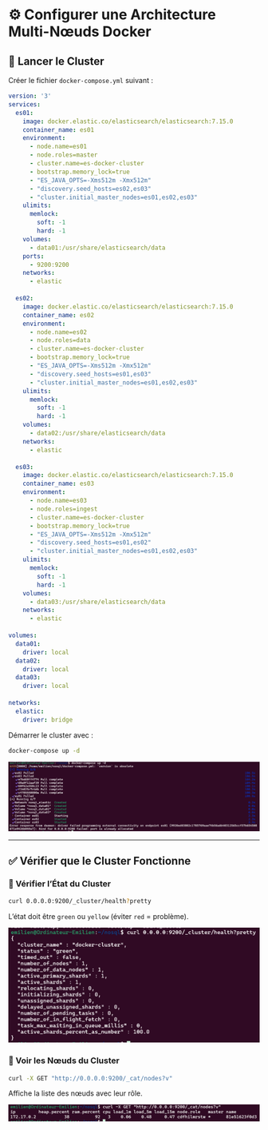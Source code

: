# ⚙️ Configurer une Architecture Multi-Nœuds Docker

## 🚀 Lancer le Cluster

Créer le fichier `docker-compose.yml` suivant :

```yaml
version: '3'
services:
  es01:
    image: docker.elastic.co/elasticsearch/elasticsearch:7.15.0
    container_name: es01
    environment:
      - node.name=es01
      - node.roles=master
      - cluster.name=es-docker-cluster
      - bootstrap.memory_lock=true
      - "ES_JAVA_OPTS=-Xms512m -Xmx512m"
      - "discovery.seed_hosts=es02,es03"
      - "cluster.initial_master_nodes=es01,es02,es03"
    ulimits:
      memlock:
        soft: -1
        hard: -1
    volumes:
      - data01:/usr/share/elasticsearch/data
    ports:
      - 9200:9200
    networks:
      - elastic

  es02:
    image: docker.elastic.co/elasticsearch/elasticsearch:7.15.0
    container_name: es02
    environment:
      - node.name=es02
      - node.roles=data
      - cluster.name=es-docker-cluster
      - bootstrap.memory_lock=true
      - "ES_JAVA_OPTS=-Xms512m -Xmx512m"
      - "discovery.seed_hosts=es01,es03"
      - "cluster.initial_master_nodes=es01,es02,es03"
    ulimits:
      memlock:
        soft: -1
        hard: -1
    volumes:
      - data02:/usr/share/elasticsearch/data
    networks:
      - elastic

  es03:
    image: docker.elastic.co/elasticsearch/elasticsearch:7.15.0
    container_name: es03
    environment:
      - node.name=es03
      - node.roles=ingest
      - cluster.name=es-docker-cluster
      - bootstrap.memory_lock=true
      - "ES_JAVA_OPTS=-Xms512m -Xmx512m"
      - "discovery.seed_hosts=es01,es02"
      - "cluster.initial_master_nodes=es01,es02,es03"
    ulimits:
      memlock:
        soft: -1
        hard: -1
    volumes:
      - data03:/usr/share/elasticsearch/data
    networks:
      - elastic

volumes:
  data01:
    driver: local
  data02:
    driver: local
  data03:
    driver: local

networks:
  elastic:
    driver: bridge
```

Démarrer le cluster avec :

```bash
docker-compose up -d
```

![Démarrage du cluster](picture/configArchi/image-2.png)

---

## ✅ Vérifier que le Cluster Fonctionne

### 📌 Vérifier l’État du Cluster

```bash
curl 0.0.0.0:9200/_cluster/health?pretty
```

L’état doit être `green` ou `yellow` (éviter `red` = problème).

![Vérification de l'état](picture/configArchi/image-3.png)

### 📌 Voir les Nœuds du Cluster

```bash
curl -X GET "http://0.0.0.0:9200/_cat/nodes?v"
```

Affiche la liste des nœuds avec leur rôle.

![Affichage des nœuds](picture/configArchi/image-4.png)
